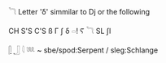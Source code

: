 𓆓 Letter 'δ' simmilar to Dj or the following  

CH S'S C'S ß Γ ʃ δ 𓏏! Ⲋ 𓆓 SL ʃl  

[𓋴](𓋴) [𓃀](𓃀) 𓇋 𓆚 ~ sbe/spod:Serpent / sleg:Schlange  

